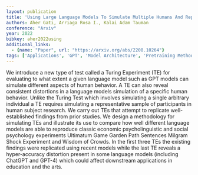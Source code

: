 ```yaml
---
layout: publication
title: 'Using Large Language Models To Simulate Multiple Humans And Replicate Human Subject Studies'
authors: Aher Gati, Arriaga Rosa I., Kalai Adam Tauman
conference: "Arxiv"
year: 2022
bibkey: aher2022using
additional_links:
  - {name: "Paper", url: "https://arxiv.org/abs/2208.10264"}
tags: ['Applications', 'GPT', 'Model Architecture', 'Pretraining Methods']
---
```

We introduce a new type of test called a Turing Experiment (TE) for evaluating to what extent a given language model such as GPT models can simulate different aspects of human behavior. A TE can also reveal consistent distortions in a language models simulation of a specific human behavior. Unlike the Turing Test which involves simulating a single arbitrary individual a TE requires simulating a representative sample of participants in human subject research. We carry out TEs that attempt to replicate well-established findings from prior studies. We design a methodology for simulating TEs and illustrate its use to compare how well different language models are able to reproduce classic economic psycholinguistic and social psychology experiments Ultimatum Game Garden Path Sentences Milgram Shock Experiment and Wisdom of Crowds. In the first three TEs the existing findings were replicated using recent models while the last TE reveals a hyper-accuracy distortion present in some language models (including ChatGPT and GPT-4) which could affect downstream applications in education and the arts.
